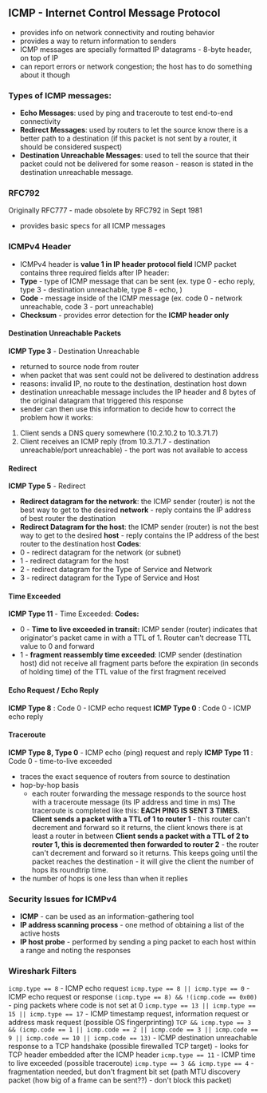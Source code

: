## **ICMP** - Internet Control Message Protocol
- provides info on network connectivity and routing behavior
- provides a way to return information to senders
- ICMP messages are specially formatted IP datagrams - 8-byte header, on top of IP
- can report errors or network congestion; the host has to do something about it though

### Types of ICMP messages:
- **Echo Messages**: used by ping and traceroute to test end-to-end connectivity
- **Redirect Messages**: used by routers to let the source know there is a better path to a destination (if this packet is not sent by a router, it should be considered suspect)
- **Destination Unreachable Messages**: used to tell the source that their packet could not be delivered for some reason - reason is stated in the destination unreachable message.

### RFC792
Originally RFC777 - made obsolete by RFC792 in Sept 1981
- provides basic specs for all ICMP messages

### ICMPv4 Header
- ICMPv4 header is **value 1 in IP header protocol field**
ICMP packet contains three required fields after IP header:
- **Type** - type of ICMP message that can be sent (ex. type 0 - echo reply, type 3 - destination unreachable, type 8 - echo, )
- **Code** - message inside of the ICMP message (ex. code 0 - network unreachable, code 3 - port unreachable)
- **Checksum** - provides error detection for the **ICMP header only**

#### Destination Unreachable Packets
**ICMP Type 3** - Destination Unreachable
- returned to source node from router
- when packet that was sent could not be delivered to destination address
- reasons: invalid IP, no route to the destination, destination host down
- destination unreachable message includes the IP header and 8 bytes of the original datagram that triggered this response
- sender can then use this information to decide how to correct the problem
how it works:
1. Client sends a DNS query somewhere (10.2.10.2 to 10.3.71.7)
2. Client receives an ICMP reply (from 10.3.71.7 - destination unreachable/port unreachable) - the port was not available to access

#### Redirect
**ICMP Type 5** - Redirect
- **Redirect datagram for the network**: the ICMP sender (router) is not the best way to get to the desired **network** - reply contains the IP address of best router the destination
- **Redirect Datagram for the host**: the ICMP sender (router) is not the best way to get to the desired **host** - reply contains the IP address of the best router to the destination host
**Codes**:
- 0 - redirect datagram for the network (or subnet)
- 1 - redirect datagram for the host
- 2 - redirect datagram for the Type of Service and Network
- 3 - redirect datagram for the Type of Service and Host

#### Time Exceeded
**ICMP Type 11** - Time Exceeded:
**Codes:**
- 0 - **Time to live exceeded in transit:** ICMP sender (router) indicates that originator's packet came in with a TTL of 1. Router can't decrease TTL value to 0 and forward
- 1 - **fragment reassembly time exceeded**: ICMP sender (destination host) did not receive all fragment parts before the expiration (in seconds of holding time) of the TTL value of the first fragment received

#### Echo Request / Echo Reply
**ICMP Type 8** : Code 0 - ICMP echo request
**ICMP Type 0** : Code 0 - ICMP echo reply

#### Traceroute
**ICMP Type 8, Type 0** - ICMP echo (ping) request and reply
**ICMP Type 11** : Code 0 - time-to-live exceeded
- traces the exact sequence of routers from source to destination
- hop-by-hop basis
	- each router forwarding the message responds to the source host with a traceroute message (its IP address and time in ms)
The traceroute is completed like this:
**EACH PING IS SENT 3 TIMES.**
**Client sends a packet with a TTL of 1 to router 1** - this router can't decrement and forward so it returns, the client knows there is at least a router in between
**Client sends a packet with a TTL of 2 to router 1, this is decremented then forwarded to router 2** - the router can't decrement and forward so it returns.
This keeps going until the packet reaches the destination - it will give the client the number of hops its roundtrip time.
- the number of hops is one less than when it replies

### Security Issues for ICMPv4
- **ICMP** - can be used as an information-gathering tool
- **IP address scanning process** - one method of obtaining a list of the active hosts
- **IP host probe** - performed by sending a ping packet to each host within a range and noting the responses

### Wireshark Filters
`icmp.type == 8` - ICMP echo request
`icmp.type == 8 || icmp.type == 0` - ICMP echo request or response
`(icmp.type == 8) && !(icmp.code == 0x00)` - ping packets where code is not set at 0
`icmp.type == 13 || icmp.type == 15 || icmp.type == 17` - ICMP timestamp request, information request or address mask request (possible OS fingerprinting)
`TCP && icmp.type == 3 && (icmp.code == 1 || icmp.code == 2 || icmp.code == 3 || icmp.code == 9 || icmp.code == 10 || icmp.code == 13)` - ICMP destination unreachable response to a TCP handshake (possible firewalled TCP target) - looks for TCP header embedded after the ICMP header
`icmp.type == 11` - ICMP time to live exceeded (possible traceroute)
`icmp.type == 3 && icmp.type == 4` - fragmentation needed, but don't fragment bit set (path MTU discovery packet (how big of a frame can be sent??) - don't block this packet)
